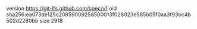 version https://git-lfs.github.com/spec/v1
oid sha256:ea073de125c20859009258500013f028023e585b05f0aa3f93bc4b502d2260bb
size 2918
